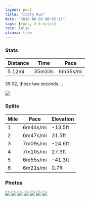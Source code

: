```yaml
---
layout: post
title: "Italy Run"
date: "2018-06-03 08:02:12"
tags: [runs, 5-6 miles]
race: false
strava: true
---
```


### Stats

| Distance | Time | Pace |
|----------|------|------|
|5.12mi|35m33s|6m56s/mi|

35:02, those two seconds ...

<img src='https://maps.googleapis.com/maps/api/staticmap?maptype=roadmap&path=enc:gmzwFrpobMbEvAlO~PvDqAvEiL]wDgNkKl@yLkAaDkEmCwDuG{E{AiFz@qGgJiLmB_SiOsBcDWmLeBwCw\aTgJc@qE~AaOyMkLX`DfNsC~IvBtHlM`JlDbGvH`AdHvOhTjAvGvJnKfBhTrYfJSxCjBdEyJ&key=AIzaSyC1MId7bFpkLXNAaYhBSTb8jLyiSqzbDtM&size=800x800&markers=color:yellow|label:S|40.77284,-73.97658&markers=color:green|label:F|40.773749999999986,-73.97259999999997'>

### Splits

| Mile | Pace | Elevation |
|------|------|-----------|
|1|6m44s/mi|-13.5ft|
|2|6m47s/mi|31.5ft|
|3|7m09s/mi|-24.6ft|
|4|7m10s/mi|27.9ft|
|5|6m55s/mi|-41.3ft|
|6|6m21s/mi|0.7ft|

### Photos
<img src='https://dgtzuqphqg23d.cloudfront.net/kJ0ft7L97A_EuqES1U5sFXBCRVKjUAeRgWsk2dOVuQY-709x768.jpg'>

<img src='https://dgtzuqphqg23d.cloudfront.net/6UE5IcMzs_oTuI8TGRx3h236EyTsKY__e3PcCDghp68-530x768.jpg'>

<img src='https://dgtzuqphqg23d.cloudfront.net/cnaJbAu6C9Cdf23xyjiYWYclC8PmVBajfrfCZD_sBDw-576x768.jpg'>

<img src='https://dgtzuqphqg23d.cloudfront.net/Qtpw5g3ZUw6ewjGFZRG1nps-8r0__0OmZjL3_PCe0D0-768x576.jpg'>

<img src='https://dgtzuqphqg23d.cloudfront.net/_hZufWbz-H6sY1zwbiVP2djM8ABnDZD991P6z2JLFsU-576x768.jpg'>

<img src='https://dgtzuqphqg23d.cloudfront.net/cfYN-ZAWrv0pjeHFS11ZmEZBsKCTv5Hl99-qLcZLuxo-576x768.jpg'>

<img src='https://dgtzuqphqg23d.cloudfront.net/vhaOVW770Wc36NTujzFj3-zSYSSxt39pEk3lep6ie0Q-492x768.jpg'>
